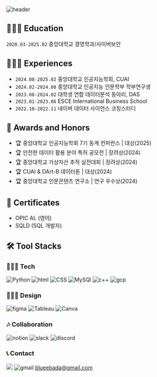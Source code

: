 ![header](https://capsule-render.vercel.app/api?text=Seoyoon%Park&type=rounded&fontSize=50&color=eaf2f8)

## 👩🏻‍🎓 Education
`2020.03-2025.02` 중앙대학교 경영학과/사이버보안 
## 🏃🏻‍♀️ Experiences
- `2024.08-2025.02` 중앙대학교 인공지능학회, CUAI
- `2024.02-2024.08` 중앙대학교 인공지능 인문학부 학부연구생
- `2023.08-2024.02` 대학생 연합 데이터분석 동아리, DAS
- `2023.01-2023.06` ESCE International Business School
- `2022.10-2022.11` 네이버 데이터 사이언스 코칭스터디
## 🏅 Awards and Honors
- 🏆 중앙대학교 인공지능학회 7기 동계 컨퍼런스 | 대상(2025)
- 🏆 안전한 데이터 활용 분야 특허 공모전 | 장려상(2024)
- 🏆 중앙대학교 가상자산 추적 실전대회 | 장려상(2024)
- 🏆 CUAI & DArt-B 데이터톤 | 대상(2024)
- 🏆 중앙대학교 인문콘텐츠 연구소 | 연구 우수상(2024)
## 🍎 Certificates
- OPIC AL (영어)
- SQLD (SQL 개발자)

## 🛠️ Tool Stacks
### 👩🏻‍💻 Tech
![Python](https://img.shields.io/badge/Python-3776AB?style=for-the-badge&logo=python&logoColor=white)
![html](https://img.shields.io/badge/HTML-239120?style=for-the-badge&logo=html5&logoColor=white)
![CSS](https://img.shields.io/badge/CSS-239120?&style=for-the-badge&logo=css3&logoColor=white)
![MySQl](https://img.shields.io/badge/MySQL-00000F?style=for-the-badge&logo=mysql&logoColor=white
)
![c++](https://img.shields.io/badge/C%2B%2B-00599C?style=for-the-badge&logo=c%2B%2B&logoColor=white)
![gcp](https://img.shields.io/badge/Google_Cloud-4285F4?style=for-the-badge&logo=google-cloud&logoColor=white
)

### 👩🏻‍🎨 Design
![figma](https://img.shields.io/badge/Figma-F24E1E?style=for-the-badge&logo=figma&logoColor=white)
![Tableau](https://img.shields.io/badge/Tableau-E97627?style=for-the-badge&logo=Tableau&logoColor=white)
![Canva](https://img.shields.io/badge/Canva-%2300C4CC.svg?&style=for-the-badge&logo=Canva&logoColor=white
)

### 🎶 Collaboration
![notion](https://img.shields.io/badge/Notion-000000?style=for-the-badge&logo=notion&logoColor=white)
![slack](https://img.shields.io/badge/Slack-4A154B?style=for-the-badge&logo=slack&logoColor=white)
![discord](https://img.shields.io/badge/Discord-7289DA?style=for-the-badge&logo=discord&logoColor=white
)

### 📞 Contact
 <a href="https://www.linkedin.com/in/seoyoon-park-9b6bb42b5/"><img src="https://img.shields.io/badge/LinkedIn-0077B5?style=for-the-badge&logo=linkedin&logoColor=white"/></a>
 ![gmail](https://img.shields.io/badge/Gmail-D14836?style=for-the-badge&logo=gmail&logoColor=white)
 blueebada@gmail.com
